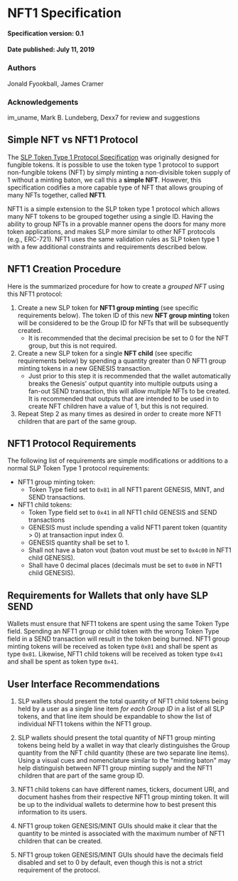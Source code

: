 # NFT1 Specification
#### Specification version: 0.1
#### Date published: July 11, 2019



### Authors
Jonald Fyookball, James Cramer

### Acknowledgements
im_uname, Mark B. Lundeberg, Dexx7 for review and suggestions




## Simple NFT vs NFT1 Protocol

The [SLP Token Type 1 Protocol Specification](https://github.com/simpleledger/slp-specifications/blob/master/slp-token-type-1.md) was originally designed for fungible tokens.  It is possible to use the token type 1 protocol to support non-fungible tokens (NFT) by simply minting a non-divisible token supply of 1 without a minting baton, we call this a **simple NFT**.  However, this specification codifies a more capable type of NFT that allows grouping of many NFTs together, called **NFT1**.  

NFT1 is a simple extension to the SLP token type 1 protocol which allows many NFT tokens to be grouped together using a single ID.  Having the ability to group NFTs in a provable manner opens the doors for many more token applications, and makes SLP more similar to other NFT protocols (e.g., ERC-721).  NFT1 uses the same validation rules as SLP token type 1 with a few additional constraints and requirements described below.

## NFT1 Creation Procedure

Here is the summarized procedure for how to create a *grouped NFT* using this NFT1 protocol:

1. Create a new SLP token for **NFT1 group minting** (see specific requirements below).  The token ID of this new **NFT group minting** token will be considered to be the Group ID for NFTs that will be subsequently created.
    *   It is recommended that the decimal precision be set to 0 for the NFT group, but this is not required.
2. Create a new SLP token for a single **NFT child** (see specific requirements below) by spending a quantity  greater than 0 NFT1 group minting tokens in a new GENESIS transaction.
    *   Just prior to this step it is recommended that the wallet automatically breaks the Genesis' output quantity into multiple outputs using a fan-out SEND transaction, this will allow multiple NFTs to be created.  It is recommended that outputs that are intended to be used in to create NFT children have a value of 1, but this is not required.
3. Repeat Step 2 as many times as desired in order to create more NFT1 children that are part of the same  group.

## NFT1 Protocol Requirements

The following list of requirements are simple modifications or additions to a normal SLP Token Type 1 protocol requirements:

* NFT1 group minting token:
    * Token Type field set to `0x81` in all NFT1 parent GENESIS, MINT, and SEND transactions.
* NFT1 child tokens:
    * Token Type field set to `0x41` in all NFT1 child GENESIS and SEND transactions
    * GENESIS must include spending a valid NFT1 parent token (quantity > 0) at transaction input index 0.
    * GENESIS quantity shall be set to 1.
    * Shall not have a baton vout (baton vout must be set to `0x4c00` in NFT1 child GENESIS).
    * Shall have 0 decimal places (decimals must be set to `0x00` in NFT1 child GENESIS).

## Requirements for Wallets that only have SLP SEND

Wallets must ensure that NFT1 tokens are spent using the same Token Type field.  Spending an NFT1 group or child token with the wrong Token Type field in a SEND transaction will result in the token being burned.  NFT1 group minting tokens will be received as token type `0x81` and shall be spent as type `0x81`.  Likewise, NFT1 child tokens will be received as token type `0x41` and shall be spent as token type `0x41`.

## User Interface Recommendations

1. SLP wallets should present the total quantity of NFT1 child tokens being held by a user as a single line item *for each Group ID* in a list of all SLP tokens, and that line item should be expandable to show the list of individual NFT1 tokens within the NFT1 group.

2. SLP wallets should present the total quantity of NFT1 group minting tokens being held by a wallet in way that clearly distinguishes the Group quantity from the NFT child quantity (these are two separate line items).  Using a visual cues and nomenclature similar to the "minting baton" may help distinguish between NFT1 group minting supply and the NFT1 children that are part of the same group ID.

3. NFT1 child tokens can have different names, tickers, document URI, and document hashes from their respective NFT1 group minting token.  It will be up to the individual wallets to determine how to best present this information to its users.

4. NFT1 group token GENESIS/MINT GUIs should make it clear that the quantity to be minted is associated with the maximum number of NFT1 children that can be created.

5. NFT1 group token GENESIS/MINT GUIs should have the decimals field disabled and set to 0 by default, even though this is not a strict requirement of the protocol.
